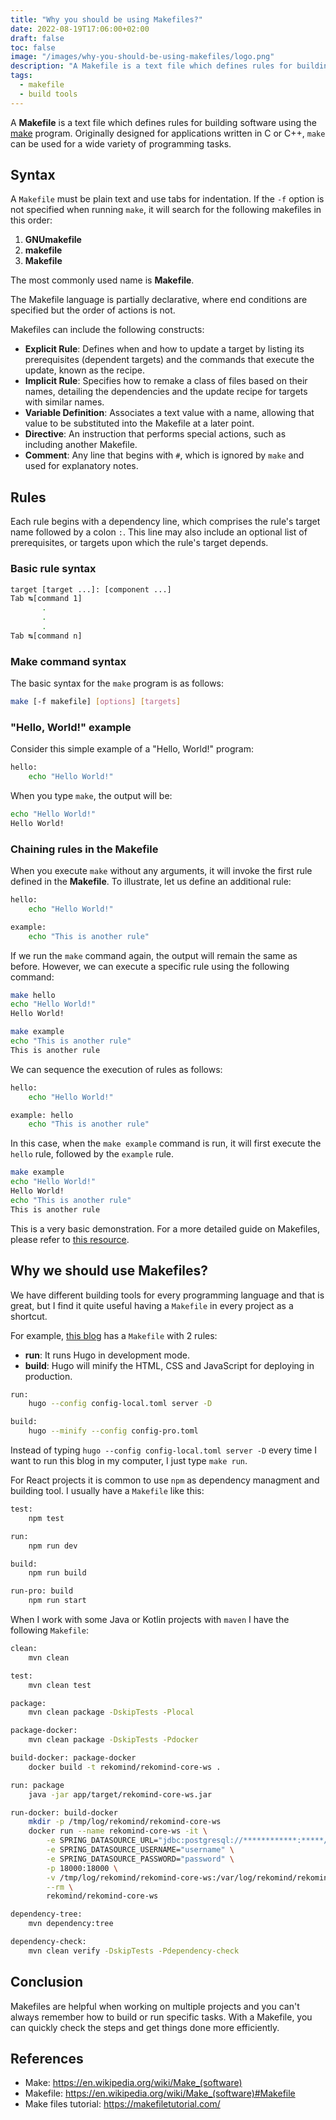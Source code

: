 ```yaml
---
title: "Why you should be using Makefiles?"
date: 2022-08-19T17:06:00+02:00
draft: false
toc: false
image: "/images/why-you-should-be-using-makefiles/logo.png"
description: "A Makefile is a text file which defines rules for building software using the make program, but you can use it for everything you want."
tags:
  - makefile
  - build tools
---
```

A **Makefile** is a text file which defines rules for building software using the [make](https://en.wikipedia.org/wiki/Make_(software)) program. Originally designed for applications written in C or C++, `make` can be used for a wide variety of programming tasks.

## Syntax

A `Makefile` must be plain text and use tabs for indentation. If the `-f` option is not specified when running `make`, it will search for the following makefiles in this order:

1. **GNUmakefile**
2. **makefile**
3. **Makefile**

The most commonly used name is **Makefile**.

The Makefile language is partially declarative, where end conditions are specified but the order of actions is not.

Makefiles can include the following constructs:

- **Explicit Rule**: Defines when and how to update a target by listing its prerequisites (dependent targets) and the commands that execute the update, known as the recipe.
- **Implicit Rule**: Specifies how to remake a class of files based on their names, detailing the dependencies and the update recipe for targets with similar names.
- **Variable Definition**: Associates a text value with a name, allowing that value to be substituted into the Makefile at a later point.
- **Directive**: An instruction that performs special actions, such as including another Makefile.
- **Comment**: Any line that begins with `#`, which is ignored by `make` and used for explanatory notes.

## Rules

Each rule begins with a dependency line, which comprises the rule's target name followed by a colon `:`. This line may also include an optional list of prerequisites, or targets upon which the rule's target depends.

### Basic rule syntax

```bash
target [target ...]: [component ...]
Tab ↹[command 1]
	   .
	   .
	   .
Tab ↹[command n]
```

### Make command syntax

The basic syntax for the `make` program is as follows:

```bash
make [-f makefile] [options] [targets]
```

### "Hello, World!" example

Consider this simple example of a "Hello, World!" program:

```bash
hello:
    echo "Hello World!"
```
When you type `make`, the output will be:

```bash
echo "Hello World!"
Hello World!
```

### Chaining rules in the Makefile

When you execute `make` without any arguments, it will invoke the first rule defined in the **Makefile**. To illustrate, let us define an additional rule:

```bash
hello:
    echo "Hello World!"

example:
    echo "This is another rule"
```

If we run the `make` command again, the output will remain the same as before. However, we can execute a specific rule using the following command:

```bash
make hello
echo "Hello World!"
Hello World!

make example
echo "This is another rule"
This is another rule
```

We can sequence the execution of rules as follows:

```bash
hello:
    echo "Hello World!"

example: hello
    echo "This is another rule"
```

In this case, when the `make example` command is run, it will first execute the `hello` rule, followed by the `example` rule.

```bash
make example
echo "Hello World!"
Hello World!
echo "This is another rule"
This is another rule
```

This is a very basic demonstration. For a more detailed guide on Makefiles, please refer to [this resource](https://makefiletutorial.com).

## Why we should use Makefiles?

We have different building tools for every programming language and that is great, but I find it quite useful having a `Makefile` in every project as a shortcut.

For example, [this blog](https://github.com/tanisperez/tanis.codes/blob/main/Makefile) has a `Makefile` with 2 rules:
* **run**: It runs Hugo in development mode.
* **build**: Hugo will minify the HTML, CSS and JavaScript for deploying in production.

```bash
run:
	hugo --config config-local.toml server -D

build:
	hugo --minify --config config-pro.toml
```

Instead of typing `hugo --config config-local.toml server -D` every time I want to run this blog in my computer, I just type `make run`.

For React projects it is common to use `npm` as dependency managment and building tool. I usually have a `Makefile` like this:

```bash
test:
	npm test

run:
	npm run dev

build:
	npm run build

run-pro: build
	npm run start
```

When I work with some Java or Kotlin projects with `maven` I have the following `Makefile`:

```bash
clean:
	mvn clean

test:
	mvn clean test

package:
	mvn clean package -DskipTests -Plocal

package-docker:
	mvn clean package -DskipTests -Pdocker

build-docker: package-docker
	docker build -t rekomind/rekomind-core-ws .

run: package
	java -jar app/target/rekomind-core-ws.jar

run-docker: build-docker
	mkdir -p /tmp/log/rekomind/rekomind-core-ws
	docker run --name rekomind-core-ws -it \
		-e SPRING_DATASOURCE_URL="jdbc:postgresql://************:*****/mydb" \
		-e SPRING_DATASOURCE_USERNAME="username" \
		-e SPRING_DATASOURCE_PASSWORD="password" \
		-p 18000:18000 \
		-v /tmp/log/rekomind/rekomind-core-ws:/var/log/rekomind/rekomind-core-ws \
		--rm \
		rekomind/rekomind-core-ws

dependency-tree:
	mvn dependency:tree

dependency-check:
	mvn clean verify -DskipTests -Pdependency-check
```

## Conclusion

Makefiles are helpful when working on multiple projects and you can't always remember how to build or run specific tasks. With a Makefile, you can quickly check the steps and get things done more efficiently.

## References

* Make: https://en.wikipedia.org/wiki/Make_(software)
* Makefile: https://en.wikipedia.org/wiki/Make_(software)#Makefile
* Make files tutorial: https://makefiletutorial.com/